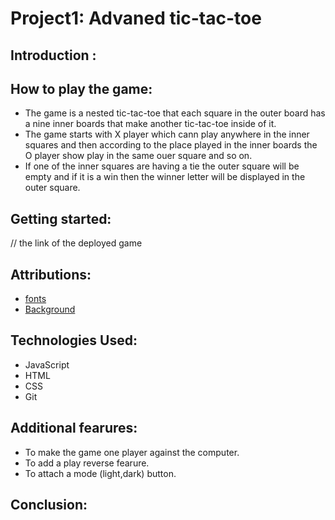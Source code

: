 # Project1: Advaned tic-tac-toe

## Introduction :


## How to play the game:

- The game is a nested tic-tac-toe that each square in the outer board has a nine inner boards that make another tic-tac-toe inside of it.
- The game starts with X player which cann play anywhere in the inner squares and then according to the place played in the inner boards the O player show play in the same ouer square and so on.
- If one of the inner squares are having a tie the outer square will be empty and if it is a win then the winner letter will be displayed in the outer square.

## Getting started:

// the link of the deployed game

## Attributions: 

- [fonts](https://fonts.google.com/share?selection.family=Pixelify+Sans:wght@400..700|Press+Start+2P|Silkscreen:wght@400;700|Tektur:wght@400..900|VT323)
- [Background](https://chatgpt.com/)

 ## Technologies Used:
 
- JavaScript
- HTML
- CSS
- Git

## Additional fearures:

- To make the game one player against the computer.
- To add a play reverse fearure.
- To attach a  mode (light,dark) button.
 
## Conclusion: 
